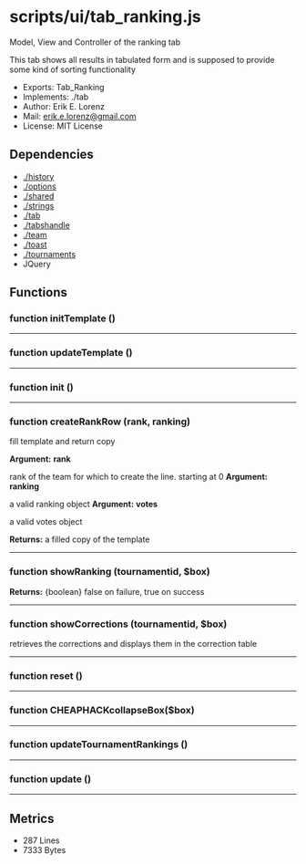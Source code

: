 # scripts/ui/tab_ranking.js


Model, View and Controller of the ranking tab

This tab shows all results in tabulated form and is supposed to provide
some kind of sorting functionality

* Exports: Tab_Ranking
* Implements: ./tab
* Author: Erik E. Lorenz 
* Mail: <erik.e.lorenz@gmail.com>
* License: MIT License


## Dependencies

* <a href="./history.html">./history</a>
* <a href="./options.html">./options</a>
* <a href="./shared.html">./shared</a>
* <a href="./strings.html">./strings</a>
* <a href="./tab.html">./tab</a>
* <a href="./tabshandle.html">./tabshandle</a>
* <a href="./team.html">./team</a>
* <a href="./toast.html">./toast</a>
* <a href="./tournaments.html">./tournaments</a>
* JQuery


## Functions

###   function initTemplate ()

---

###   function updateTemplate ()

---

###   function init ()

---

###   function createRankRow (rank, ranking)
fill template and return copy

**Argument:** **rank**

rank of the team for which to create the line. starting at 0
**Argument:** **ranking**

a valid ranking object
**Argument:** **votes**

a valid votes object

**Returns:** a filled copy of the template

---


###   function showRanking (tournamentid, $box)

**Returns:** {boolean} false on failure, true on success

---


###   function showCorrections (tournamentid, $box)
retrieves the corrections and displays them in the correction table

---


###   function reset ()

---

###   function CHEAPHACKcollapseBox($box)

---

###   function updateTournamentRankings ()

---

###   function update ()

---

## Metrics

* 287 Lines
* 7333 Bytes

